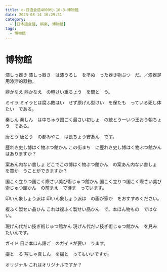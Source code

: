```yaml
---
title: o-日语会语4000句-10-3-博物館
date: 2023-08-14 16:29:31
category:
  - [日本語会話, 娯楽, 博物館]
tags:
  - 博物館
---
```


# 博物館

漆しっ器き
漆しっ器き　は漆うるし　を塗ぬ　った器き物ぶつ　だ。／漆器是用漆涂的器物。

鼎かなえ
鼎かなえ　の軽けい重ちょう　を問と　う。

ミイラ
ミイラとは腐ふ敗はい　せず原げん型けい　を保たも　っている死し体たい　である。

秦しん
秦しん　は中ちゅう国ごく最さい初しょ　の統とう一いつ王おう朝ちょう　である。

唐とう
唐とう　の都みやこ　は長ちょう安あん　です。

歴れき史し博はく物ぶつ館かん
この街まち　に歴れき史し博はく物ぶつ館かん　はありますか？

案あん内ない書しょ
どこでこの博はく物ぶつ館かん　の案あん内ない書しょ　を買か　うことができますか？

国こく立りつ国こく際さい美び術じゅつ館かん
国こく立りつ国こく際さい美び術じゅつ館かん　の前まえ　で待ま　っています。

印いん象しょう派は
印いん象しょう派は　の画が家か　をおすすめください。

複ふく製せい品ひん
これは複ふく製せい品ひん　で、本ほん物もの　ではない。

現げん代だい技ぎ術じゅつ館かん
現げん代だい技ぎ術じゅつ館かん　を見み　たいんです。

ガイド
日に本ほん語ご　のガイドが要い　ります。

撮と　る
写しゃ真しん　を撮と　ってもいいですか。

オリジナル
これはオリジナルですか？

